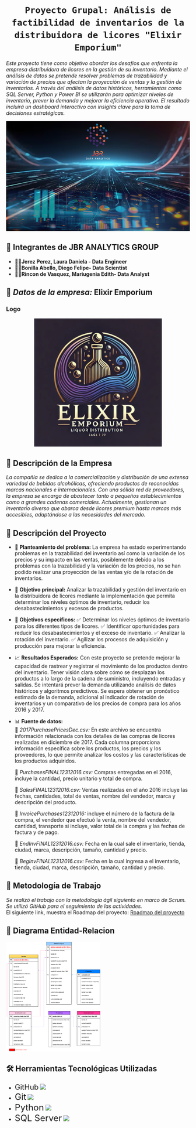 # <h1 align=center>**`Proyecto Grupal: Análisis de factibilidad de inventarios de la distribuidora de licores "Elixir Emporium"`**</h1>

_Este proyecto tiene como objetivo abordar los desafíos que enfrenta la empresa distribuidora de licores en la gestión de su inventario. Mediante el análisis de datos se pretende resolver problemas de trazabilidad y variación de precios que afectan la proyección de ventas y la gestión de inventarios._
_A través del análisis de datos históricos, herramientas como SQL Server, Python y Power BI se utilizarán para optimizar niveles de inventario, prever la demanda y mejorar la eficiencia operativa. El resultado incluirá un dashboard interactivo con insights clave para la toma de decisiones estratégicas._

<p align="center">
<img src="Sprint1/fondo4.png"  height=300>
</p>

## 🤝 Integrantes de JBR ANALYTICS GROUP

* 👩‍💼**Jerez Perez, Laura Daniela - Data Engineer**
* 👨‍💼**Bonilla Abello, Diego Felipe- Data Scientist**
* 👩‍💼**Rincon de Vasquez, Mariugenia Edith- Data Analyst**

##  🏢 *Datos de la empresa:* **Elixir Emporium**

### Logo

<p align="center">
  <img src="Sprint1/LogoLicores.png" alt="Logo" width="350" height="350">
</p>

## 🏢 Descripción de la Empresa
_La compañía se dedica a la comercialización y distribución de una extensa variedad de bebidas alcohólicas, ofreciendo productos de reconocidas marcas nacionales e internacionales. Con una sólida red de proveedores, la empresa se encarga de abastecer tanto a pequeños establecimientos como a grandes cadenas comerciales. Actualmente, gestionan un inventario diverso que abarca desde licores premium hasta marcas más accesibles, adaptándose a las necesidades del mercado._


## 📝 Descripción del Proyecto

* 🚀 **Planteamiento del problema:**
La empresa ha estado experimentando problemas en la trazabilidad del inventario así como la variación de los precios y su impacto en las ventas, posiblemente debido a los problemas con la trazabilidad y la variación de los precios, no se han podido realizar una proyección de las ventas y/o de la rotación de inventarios.


* 🎯 **Objetivo principal:**
Analizar la trazabilidad y gestión del inventario en la distribuidora de licores mediante la implementación que permita determinar los niveles óptimos de inventario, reducir los desabastecimientos y excesos de productos.

* 🥅 **Objetivos específicos:**
✅ Determinar los niveles óptimos de inventario para los diferentes tipos de licores.
✅ Identificar oportunidades para reducir los desabastecimientos y el exceso de inventario.
✅ Analizar la rotación del inventario.
✅ Agilizar los procesos de adquisición y producción para mejorar la eficiencia.


* 📈 **Resultados Esperados:**
Con este proyecto se pretende mejorar la capacidad de rastrear y registrar el movimiento de los productos dentro del inventario. Tener visión clara sobre cómo se desplazan los productos a lo largo de la cadena de suministro, incluyendo entradas y salidas. Se intentará prever la demanda utilizando análisis de datos históricos y algoritmos predictivos.
Se espera obtener un pronóstico estimado de la demanda, adicional al indicador de rotación de inventarios y un comparativo de los precios de compra para los años 2016 y 2017.

* 📊 **Fuente de datos:** <br>
 📂 _2017PurchasePricesDec.csv:_ En este archivo se encuentra información relacionada con los detalles de las compras de licores realizadas en diciembre de 2017. Cada columna proporciona información específica sobre los productos, los precios y los proveedores, lo que permite analizar los costos y las características de los productos adquiridos.<br>

  📂 _PurchasesFINAL12312016.csv:_ Compras entregadas en el 2016, incluye la cantidad, precio unitario y total de compra. <br>

  📂 _SalesFINAL12312016.csv:_ Ventas realizadas en el año 2016 incluye las fechas, cantidades, total de ventas, nombre del vendedor, marca y descripción del producto.<br>

  📂 _InvoicePurchases12312016:_ incluye el número de la factura de la compra, el vendedor que efectuó la venta, nombre del vendedor, cantidad, transporte si incluye, valor total de la compra y las fechas de factura y de pago.<br>

  📂 _EndInvFINAL12312016.csv:_ Fecha en la cual sale el inventario, tienda, ciudad, marca, descripción, tamaño, cantidad y precio.<br>

  📂 _BegInvFINAL12312016.csv:_ Fecha en la cual ingresa a el inventario, tienda, ciudad, marca, descripción, tamaño, cantidad y precio.

## 🔄 Metodología de Trabajo
_Se realizó el trabajo con la metodología ágil siguiento en marco de Scrum. Se utilizó GitHub para el seguimiento de las actividades._ <br>
El siguiente link, muestra el Roadmap del proyecto:
[Roadmap del proyecto](https://github.com/users/F3l1p3B0n1lla/projects/1/views/4)

## 🔲 Diagrama Entidad-Relacion
<img src="Sprint2/Visualizaciones/Imagenes/DER.drawio.png"  height=300>

## 🛠️ Herramientas Tecnológicas Utilizadas
* <span style="font-size: 20px;">GitHub</span> <img src="https://github.githubassets.com/images/modules/logos_page/GitHub-Mark.png" width="25" /> <br>
* <span style="font-size: 24px;">Git</span> <img src="https://git-scm.com/images/logos/downloads/Git-Icon-1788C.png" width="25" /><br>
* <span style="font-size: 24px;">Python</span> <img src="https://upload.wikimedia.org/wikipedia/commons/c/c3/Python-logo-notext.svg" width="25" /><br>
* <span style="font-size: 24px;">SQL Server</span> <img src="https://upload.wikimedia.org/wikipedia/de/8/8c/Microsoft_SQL_Server_Logo.svg" width="30" />






